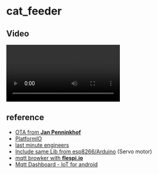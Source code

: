 # cat_feeder

## Video

<video controls="controls">
<source src="doc/video_2021-07-07_13-30-35.mp4" type="video/mp4">
</video>

## reference

- [OTA from **Jan Penninkhof**](https://www.youtube.com/watch?v=lXchL3hpDO4&list=LL&index=5)
- [PlatformIO](https://docs.platformio.org/en/latest/platforms/espressif8266.html)
- [last minute engineers](https://lastminuteengineers.com/esp8266-nodemcu-arduino-tutorial/)
- [Include same Lib from esp8266/Arduino](https://github.com/esp8266/Arduino) (Servo motor)
- [mqtt browker with **flespi.io**](https://flespi.io/#/)
- [Mqtt Dashboard - IoT for android](https://play.google.com/store/apps/details?id=com.app.vetru.mqttdashboard&hl=en&gl=US)
